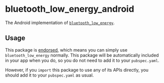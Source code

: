 # bluetooth_low_energy_android

The Android implementation of [`bluetooth_low_energy`][1].

## Usage

This package is [endorsed][2], which means you can simply use `bluetooth_low_energy`
normally. This package will be automatically included in your app when you do,
so you do not need to add it to your `pubspec.yaml`.

However, if you `import` this package to use any of its APIs directly, you
should add it to your `pubspec.yaml` as usual.

[1]: https://pub.dev/packages/bluetooth_low_energy
[2]: https://flutter.dev/docs/development/packages-and-plugins/developing-packages#endorsed-federated-plugin